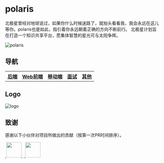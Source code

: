# polaris
北极星曾经对地球说过，如果你什么时候迷路了，就抬头看看我，我会永远在这儿等你。polaris也是如此，指引着你永远朝着正确的方向不断前行。
北极星计划旨在打造一个知识共享平台，愿集体智慧的星光可与太阳争辉。

![polaris](https://github.com/liuyuqin1991/polaris/blob/master/images/star.jpeg)

## 导航

<table align="center">
    <thread>
        <th><a href="/backend/README.md">后端</a></th>
        <th><a href="/frontend/README.md">Web前端</a></th>
        <th><a href="/mobile/README.md">移动端</a></th>
        <th><a href="/interview/README.md">面试</a></th>
        <th><a href="/others/README.md">其他</a></th>
    </thread>
</table>

## Logo

![logo](https://github.com/liuyuqin1991/polaris/blob/master/images/star-logo.png)


## 致谢

感谢以下小伙伴对项目所做出的贡献（按第一次PR时间排序）。

<a href="https://github.com/liuyuqin1991">
​    <img src="https://avatars3.githubusercontent.com/u/15606468?s=460&v=4" width="50px">
</a>
&nbsp;
<a href="https://github.com/zz155666">
​    <img src="https://avatars3.githubusercontent.com/u/10084045?s=460&v=4" width="50px">
</a> 


